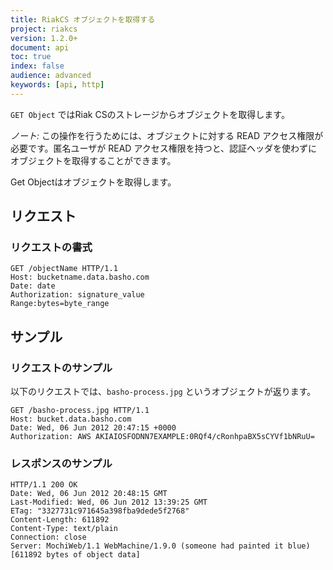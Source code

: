 ```yaml
---
title: RiakCS オブジェクトを取得する
project: riakcs
version: 1.2.0+
document: api
toc: true
index: false
audience: advanced
keywords: [api, http]
---
```


`GET Object` ではRiak CSのストレージからオブジェクトを取得します。

*ノート:* この操作を行うためには、オブジェクトに対する READ アクセス権限が必要です。匿名ユーザが READ アクセス権限を持つと、認証ヘッダを使わずにオブジェクトを取得することができます。

Get Objectはオブジェクトを取得します。

## リクエスト

### リクエストの書式

```
GET /objectName HTTP/1.1
Host: bucketname.data.basho.com
Date: date
Authorization: signature_value
Range:bytes=byte_range
```

## サンプル

### リクエストのサンプル

以下のリクエストでは、`basho-process.jpg` というオブジェクトが返ります。

```
GET /basho-process.jpg HTTP/1.1
Host: bucket.data.basho.com
Date: Wed, 06 Jun 2012 20:47:15 +0000
Authorization: AWS AKIAIOSFODNN7EXAMPLE:0RQf4/cRonhpaBX5sCYVf1bNRuU=
```

### レスポンスのサンプル

```
HTTP/1.1 200 OK
Date: Wed, 06 Jun 2012 20:48:15 GMT
Last-Modified: Wed, 06 Jun 2012 13:39:25 GMT
ETag: "3327731c971645a398fba9dede5f2768"
Content-Length: 611892
Content-Type: text/plain
Connection: close
Server: MochiWeb/1.1 WebMachine/1.9.0 (someone had painted it blue)
[611892 bytes of object data]
```
